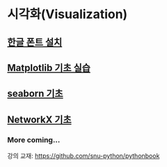 # 시각화(Visualization)

## [한글 폰트 설치](https://jinsooya.github.io/howto/korean-fonts-setup.html)

## [Matplotlib 기초 실습](matplotlib-sol.md)

## [seaborn 기초](seaborn.md)

## [NetworkX 기초](networkx.md)

### More coming...

강의 교재: <https://github.com/snu-python/pythonbook>
